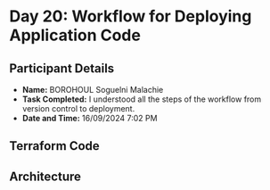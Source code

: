 # Day 20: Workflow for Deploying Application Code

## Participant Details

- **Name:** BOROHOUL Soguelni Malachie
- **Task Completed:** I understood all the steps of the workflow from version control to deployment.
- **Date and Time:** 16/09/2024 7:02 PM 

## Terraform Code 

## Architecture 
[]()

